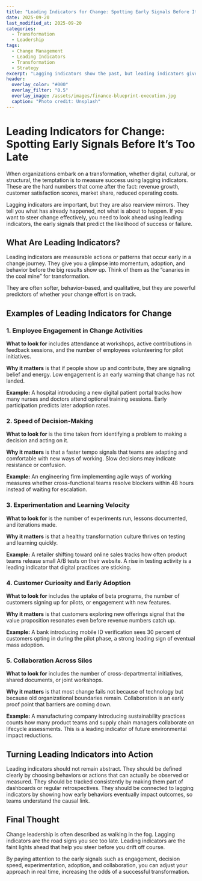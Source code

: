 ```yaml
---
title: "Leading Indicators for Change: Spotting Early Signals Before It’s Too Late"
date: 2025-09-20
last_modified_at: 2025-09-20
categories:
  - Transformation
  - Leadership
tags:
  - Change Management
  - Leading Indicators
  - Transformation
  - Strategy
excerpt: "Lagging indicators show the past, but leading indicators give you the early signals that predict if change will succeed. Here’s how to spot and use them."
header:
  overlay_color: "#000"
  overlay_filter: "0.5"
  overlay_image: /assets/images/finance-blueprint-execution.jpg
  caption: "Photo credit: Unsplash"
---
```


# Leading Indicators for Change: Spotting Early Signals Before It’s Too Late  

When organizations embark on a transformation, whether digital, cultural, or structural, the temptation is to measure success using lagging indicators. These are the hard numbers that come after the fact: revenue growth, customer satisfaction scores, market share, reduced operating costs.  

Lagging indicators are important, but they are also rearview mirrors. They tell you what has already happened, not what is about to happen. If you want to steer change effectively, you need to look ahead using leading indicators, the early signals that predict the likelihood of success or failure.  

## What Are Leading Indicators?  
Leading indicators are measurable actions or patterns that occur early in a change journey. They give you a glimpse into momentum, adoption, and behavior before the big results show up. Think of them as the “canaries in the coal mine” for transformation.  

They are often softer, behavior-based, and qualitative, but they are powerful predictors of whether your change effort is on track.  

## Examples of Leading Indicators for Change  

### 1. Employee Engagement in Change Activities  
**What to look for** includes attendance at workshops, active contributions in feedback sessions, and the number of employees volunteering for pilot initiatives.  

**Why it matters** is that if people show up and contribute, they are signaling belief and energy. Low engagement is an early warning that change has not landed.  

**Example:** A hospital introducing a new digital patient portal tracks how many nurses and doctors attend optional training sessions. Early participation predicts later adoption rates.  



### 2. Speed of Decision-Making  
**What to look for** is the time taken from identifying a problem to making a decision and acting on it.  

**Why it matters** is that a faster tempo signals that teams are adapting and comfortable with new ways of working. Slow decisions may indicate resistance or confusion.  

**Example:** An engineering firm implementing agile ways of working measures whether cross-functional teams resolve blockers within 48 hours instead of waiting for escalation.  



### 3. Experimentation and Learning Velocity  
**What to look for** is the number of experiments run, lessons documented, and iterations made.  

**Why it matters** is that a healthy transformation culture thrives on testing and learning quickly.  

**Example:** A retailer shifting toward online sales tracks how often product teams release small A/B tests on their website. A rise in testing activity is a leading indicator that digital practices are sticking.  



### 4. Customer Curiosity and Early Adoption  
**What to look for** includes the uptake of beta programs, the number of customers signing up for pilots, or engagement with new features.  

**Why it matters** is that customers exploring new offerings signal that the value proposition resonates even before revenue numbers catch up.  

**Example:** A bank introducing mobile ID verification sees 30 percent of customers opting in during the pilot phase, a strong leading sign of eventual mass adoption.  



### 5. Collaboration Across Silos  
**What to look for** includes the number of cross-departmental initiatives, shared documents, or joint workshops.  

**Why it matters** is that most change fails not because of technology but because old organizational boundaries remain. Collaboration is an early proof point that barriers are coming down.  

**Example:** A manufacturing company introducing sustainability practices counts how many product teams and supply chain managers collaborate on lifecycle assessments. This is a leading indicator of future environmental impact reductions.  



## Turning Leading Indicators into Action  
Leading indicators should not remain abstract. They should be defined clearly by choosing behaviors or actions that can actually be observed or measured. They should be tracked consistently by making them part of dashboards or regular retrospectives. They should be connected to lagging indicators by showing how early behaviors eventually impact outcomes, so teams understand the causal link.  



## Final Thought  
Change leadership is often described as walking in the fog. Lagging indicators are the road signs you see too late. Leading indicators are the faint lights ahead that help you steer before you drift off course.  

By paying attention to the early signals such as engagement, decision speed, experimentation, adoption, and collaboration, you can adjust your approach in real time, increasing the odds of a successful transformation.  